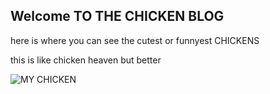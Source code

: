 ## Welcome TO THE CHICKEN BLOG

here is where you can see the cutest or funnyest CHICKENS

this is like chicken heaven but better

![MY CHICKEN](https://www.sciencedaily.com/images/2017/05/170502204556_1_900x600.jpg)

